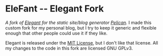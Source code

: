 # EleFant -- Elegant Fork

_A fork of [Elegant][] for the static site/blog generator [Pelican][]._ I made this custom fork for my personal blog, but I try to keep it generic and flexible enough that other people could use it if they like.

Elegant is released under the [MIT License][], but I don't like that license. All my changes to the code in this fork are licensed GNU GPLv3.

[pelican]: https://getpelican.com/
[elegant]: https://github.com/Pelican-Elegant/elegant
[doc_repo]: https://github.com/Pelican-Elegant/documentation
[issue]: https://github.com/Pelican-Elegant/elegant/issues/
[contributing]: ./CONTRIBUTING.md
[authors]: ./AUTHORS.md
[MIT License]: https://spdx.org/licenses/MIT.html
[CC-BY-4.0]: https://spdx.org/licenses/CC-BY-4.0.html
